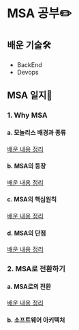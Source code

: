 # MSA 공부✏️

## 배운 기술🛠️

- BackEnd
- Devops

## MSA 일지📝

### 1. Why MSA

#### a. 모놀리스 배경과 종류

[배운 내용 정리](https://velog.io/@jaegeunsong_1997/MSA-1-%EB%AA%A8%EB%86%80%EB%A6%AC%EC%8A%A4%EC%9D%98-%EB%B0%B0%EA%B2%BD%EA%B3%BC-%EC%A2%85%EB%A5%98)

#### b. MSA의 등장

[배운 내용 정리](https://velog.io/@jaegeunsong_1997/MSA-2-MSA%EC%9D%98-%EB%93%B1%EC%9E%A5)

#### c. MSA의 핵심원칙

[배운 내용 정리](https://velog.io/@jaegeunsong_1997/MSA-3-MSA%EC%9D%98-%ED%95%B5%EC%8B%AC%EC%9B%90%EC%B9%99)

#### d. MSA의 단점

[배운 내용 정리](https://velog.io/@jaegeunsong_1997/MSA-4-MSA%EC%9D%98-%EB%8B%A8%EC%A0%90)

### 2. MSA로 전환하기

#### a. MSA로의 전환

[배운 내용 정리](https://velog.io/@jaegeunsong_1997/MSA-2.1-MSA%EB%A1%9C-%EC%A0%84%ED%99%98%ED%95%98%EA%B8%B0)

#### b. 소프트웨어 아키텍처